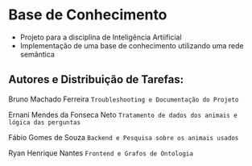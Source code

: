 # Base de Conhecimento
- Projeto para a disciplina de Inteligência Artiificial
- Implementação de uma base de conhecimento utilizando uma rede semântica 

## Autores e Distribuição de Tarefas:
Bruno Machado Ferreira `Troubleshooting e Documentação do Projeto`

Ernani Mendes da Fonseca Neto `Tratamento de dados dos animais e lógica das perguntas`

Fábio Gomes de Souza `Backend e Pesquisa sobre os animais usados`

Ryan Henrique Nantes `Frontend e Grafos de Ontologia`

## 
